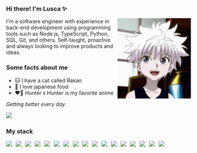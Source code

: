 ### Hi there! I'm Lusca ✨️

<img align="right" src="assets/killua.gif" width="200"/>

I'm a software engineer with experience in back-end development using programming tools such as Node.js, TypeScript, Python, SQL, Git, and others. Self-taught, proactive and always looking to improve products and ideas.

### Some facts about me

- 🐱️ I have a cat called Rakan
- 🍣️ I love japanese food
- ❤️‍🔥️ Hunter x Hunter is my favorite anime

_Getting better every day._

<a href="https://www.codewars.com/users/lucasrngl" target="_blank">
    <img src="https://www.codewars.com/users/lucasrngl/badges/small"/>
</a>

### My stack

<div style="display: flex; gap: 10px;">
    <img src="https://img.shields.io/badge/JavaScript-3178C6?style=for-the-badge&logo=javascript&logoColor=white"/>
    <img src="https://img.shields.io/badge/TypeScript-3178C6?style=for-the-badge&logo=typescript&logoColor=white"/>
    <img src="https://img.shields.io/badge/Node.js-3178C6?style=for-the-badge&logo=nodedotjs&logoColor=white"/>
    <img src="https://img.shields.io/badge/Express-3178C6?style=for-the-badge&logo=express&logoColor=white"/>
    <img src="https://img.shields.io/badge/nestjs-3178C6?style=for-the-badge&logo=nestjs&logoColor=white"/>
    <img src="https://img.shields.io/badge/Yarn-3178C6?style=for-the-badge&logo=yarn&logoColor=white"/>
    <img src="https://img.shields.io/badge/npm-3178C6?style=for-the-badge&logo=npm&logoColor=white"/>
    <img src="https://img.shields.io/badge/Python-3178C6?style=for-the-badge&logo=python&logoColor=white"/>
    <img src="https://img.shields.io/badge/HTML5-3178C6?style=for-the-badge&logo=html5&logoColor=white"/>
    <img src="https://img.shields.io/badge/CSS3-3178C6?style=for-the-badge&logo=css3&logoColor=white"/>
    <img src="https://img.shields.io/badge/PostgreSQL-3178C6?style=for-the-badge&logo=postgresql&logoColor=white"/>
    <img src="https://img.shields.io/badge/MongoDB-3178C6?style=for-the-badge&logo=mongodb&logoColor=white"/>
    <img src="https://img.shields.io/badge/Prisma-3178C6?style=for-the-badge&logo=Prisma&logoColor=white"/>
    <img src="https://img.shields.io/badge/Jest-3178C6?style=for-the-badge&logo=jest&logoColor=white"/>
    <img src="https://img.shields.io/badge/Git-3178C6?style=for-the-badge&logo=git&logoColor=white"/>
    <img src="https://img.shields.io/badge/Docker-3178C6?style=for-the-badge&logo=docker&logoColor=white"/>
    <img src="https://img.shields.io/badge/Google_Cloud-3178C6?style=for-the-badge&logo=google-cloud&logoColor=white"/>
</div>
